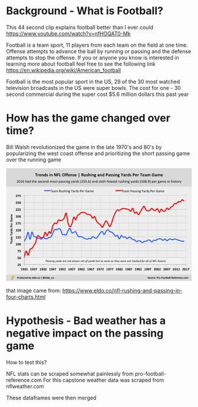 # Background - What is Football?

This 44 second clip explains football better than I ever could
https://www.youtube.com/watch?v=nfHOQAT0-Mk

Football is a team sport, 11 players from each team on the field at one time.
Offense attempts to advance the ball by running or passing and the defense attempts to stop the offense.
If you or anyone you know is interested in learning more about football feel free to see the following link
https://en.wikipedia.org/wiki/American_football

Football is the most popular sport in the US, 29 of the 30 most watched television broadcasts in the US were super bowls.
The cost for one - 30 second commercial during the super cost $5.6 million dollars this past year

# How has the game changed over time?

Bill Walsh revolutionized the game in the late 1970's and 80's by popularizing the west coast offense 
and prioritizing the short passing game over the running game

![offensive trends](https://github.com/rwlink3z8/pyw2sites/blob/master/images/eldo5-rushing-and-passing-yards-per-team-game_1.png)

that image came from:
https://www.eldo.co/nfl-rushing-and-passing-in-four-charts.html


# Hypothesis - Bad weather has a negative impact on the passing game

How to test this?

NFL stats can be scraped somewhat painlessly from 
pro-football-reference.com
For this capstone weather data was scraped from
nflweather.com

These dataframes were then merged 

